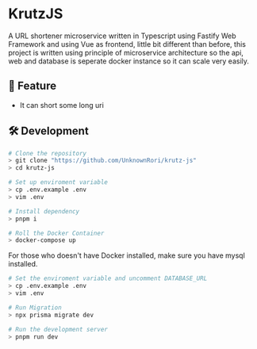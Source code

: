 # KrutzJS

A URL shortener microservice written in Typescript using Fastify Web Framework and using Vue as frontend, little bit different than before, this project is written using principle of microservice architecture so the api, web and database is seperate docker instance so it can scale very easily.

## 🚀 Feature

- It can short some long uri

## 🛠️ Development
```bash
# Clone the repository
> git clone "https://github.com/UnknownRori/krutz-js"
> cd krutz-js

# Set up enviroment variable
> cp .env.example .env
> vim .env

# Install dependency
> pnpm i

# Roll the Docker Container
> docker-compose up
```

For those who doesn't have Docker installed, make sure you have mysql installed.

```bash
# Set the enviroment variable and uncomment DATABASE_URL
> cp .env.example .env
> vim .env

# Run Migration
> npx prisma migrate dev

# Run the development server
> pnpm run dev
```